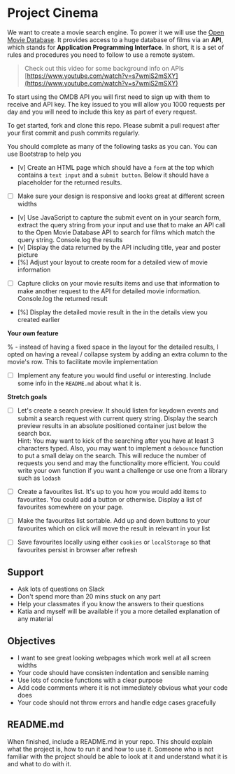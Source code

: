 
# Project Cinema

We want to create a movie search engine. To power it we will use the [Open Movie Database](http://www.omdbapi.com). It provides access to a huge database of films via an **API**, which stands for **Application Programming Interface**. In short, it is a set of rules and procedures you need to follow to use a remote system.

> Check out this video for some background info on APIs  
> [https://www.youtube.com/watch?v=s7wmiS2mSXY](https://www.youtube.com/watch?v=s7wmiS2mSXY)

To start using the OMDB API you will first need to sign up with them to receive and API key. The key issued to you will allow you 1000 requests per day and you will need to include this key as part of every request.

To get started, fork and clone this repo. Please submit a pull request after your first commit and push commits regularly.

You should complete as many of the following tasks as you can. You can use Bootstrap to help you

- [v] Create an HTML page which should have a `form` at the top which contains a `text input` and a `submit button`. Below it should have a placeholder for the returned results.
- [ ] Make sure your design is responsive and looks great at different screen widths
- [v] Use JavaScript to capture the submit event on in your search form, extract the query string from your input and use that to make an API call to the Open Movie Database API to search for films which match the query string. Console.log the results
- [v] Display the data returned by the API including title, year and poster picture
- [%] Adjust your layout to create room for a detailed view of movie information
- [ ] Capture clicks on your movie results items and use that information to make another request to the API for detailed movie information. Console.log the returned result
- [%] Display the detailed movie result in the in the details view you created earlier

**Your own feature**

% - instead of having a fixed space in the layout for the detailed results, I opted on having a reveal / collapse system by adding an extra column to the movie's row. This to facilitate movile implementation

- [ ] Implement any feature you would find useful or interesting. Include some info in the `README.md` about what it is.

**Stretch goals**

- [ ] Let's create a search preview. It should listen for keydown events and submit a search request with current query string. Display the search preview results in an absolute positioned container just below the search box.  
  Hint: You may want to kick of the searching after you have at least 3 characters typed. Also, you may want to implement a `debounce` function to put a small delay on the search. This will reduce the number of requests you send and may the functionality more efficient. You could write your own function if you want a challenge or use one from a library such as `lodash`

- [ ] Create a favourites list. It's up to you how you would add items to favourites. You could add a button or otherwise. Display a list of favourites somewhere on your page.

- [ ] Make the favourites list sortable. Add up and down buttons to your favourites which on click will move the result in relevant in your list

- [ ] Save favourites locally using either `cookies` or `localStorage` so that favourites persist in browser after refresh

## Support

* Ask lots of questions on Slack
* Don't spend more than 20 mins stuck on any part
* Help your classmates if you know the answers to their questions
* Katia and myself will be available if you a more detailed explanation of any material

## Objectives

* I want to see great looking webpages which work well at all screen widths
* Your code should have consisten indentation and sensible naming
* Use lots of concise functions with a clear purpose
* Add code comments where it is not immediately obvious what your code does
* Your code should not throw errors and handle edge cases gracefully

## README.md

When finished, include a README.md in your repo. This should explain what the project is, how to run it and how to use it. Someone who is not familiar with the project should be able to look at it and understand what it is and what to do with it.
